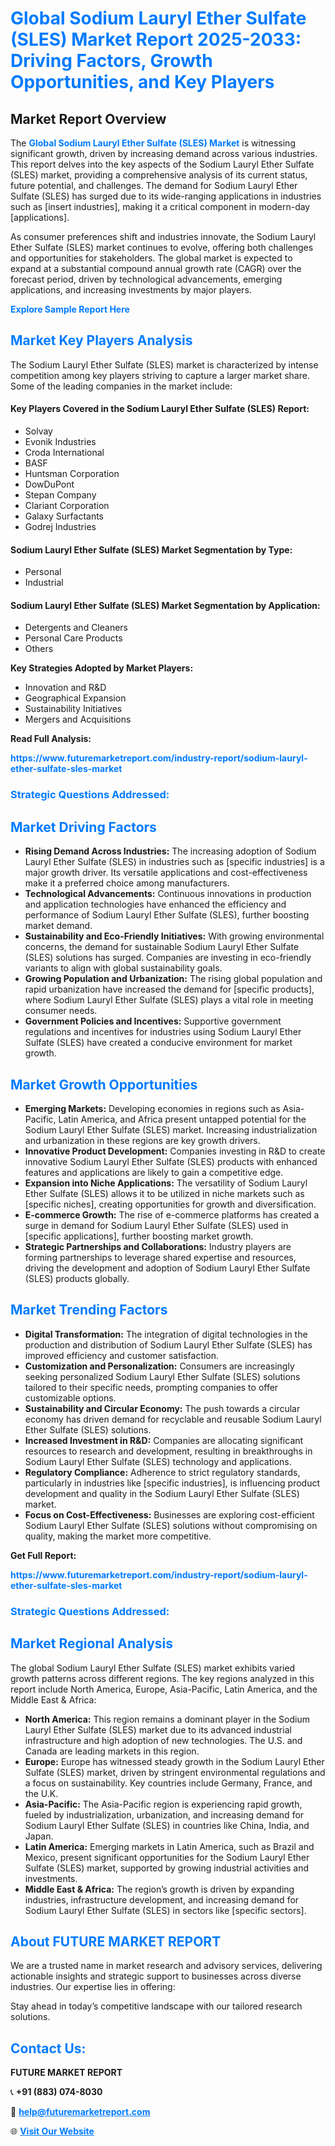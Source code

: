 <h1 style="color: #007BFF;">Global Sodium Lauryl Ether Sulfate (SLES) Market Report 2025-2033: Driving Factors, Growth Opportunities, and Key Players</h1>

<section id="overview">
<h2>Market Report Overview</h2>
<p>The <a href="https://www.futuremarketreport.com/industry-report/sodium-lauryl-ether-sulfate-sles-market" style="color: #007BFF; text-decoration: none;"><strong>Global Sodium Lauryl Ether Sulfate (SLES) Market</strong></a> is witnessing significant growth, driven by increasing demand across various industries. This report delves into the key aspects of the Sodium Lauryl Ether Sulfate (SLES) market, providing a comprehensive analysis of its current status, future potential, and challenges. The demand for Sodium Lauryl Ether Sulfate (SLES) has surged due to its wide-ranging applications in industries such as [insert industries], making it a critical component in modern-day [applications].</p>
<p>As consumer preferences shift and industries innovate, the Sodium Lauryl Ether Sulfate (SLES) market continues to evolve, offering both challenges and opportunities for stakeholders. The global market is expected to expand at a substantial compound annual growth rate (CAGR) over the forecast period, driven by technological advancements, emerging applications, and increasing investments by major players.</p>
</section>

<section id="overview">
<p><a href="https://www.futuremarketreport.com/request-sample/reportId=61316" style="color: #007BFF; text-decoration: none;"><strong>Explore Sample Report Here</strong></a></p>
</section>

<section id="key-players">
<h2 style="color: #007BFF;">Market Key Players Analysis</h2>
<p>The Sodium Lauryl Ether Sulfate (SLES) market is characterized by intense competition among key players striving to capture a larger market share. Some of the leading companies in the market include:</p>
<h4>Key Players Covered in the Sodium Lauryl Ether Sulfate (SLES) Report:</h4>
<ul><li>Solvay</li><li>Evonik Industries</li><li>Croda International</li><li>BASF</li><li>Huntsman Corporation</li><li>DowDuPont</li><li>Stepan Company</li><li>Clariant Corporation</li><li>Galaxy Surfactants</li><li>Godrej Industries</li></ul>
<h4>Sodium Lauryl Ether Sulfate (SLES) Market Segmentation by Type:</h4>
<ul><li>Personal</li><li>Industrial</li></ul>

<h4>Sodium Lauryl Ether Sulfate (SLES) Market Segmentation by Application:</h4>
<ul><li>Detergents and Cleaners</li><li>Personal Care Products</li><li>Others</li></ul>
<p><strong>Key Strategies Adopted by Market Players:</strong></p>
<ul>
<li>Innovation and R&D</li>
<li>Geographical Expansion</li>
<li>Sustainability Initiatives</li>
<li>Mergers and Acquisitions</li>
</ul>
</section>

<section>
<p><strong>Read Full Analysis: </strong></p><a href="https://www.futuremarketreport.com/industry-report/sodium-lauryl-ether-sulfate-sles-market" style="color: #007BFF; text-decoration: none;"><strong>https://www.futuremarketreport.com/industry-report/sodium-lauryl-ether-sulfate-sles-market</strong></a>
<h3 style="color: #007BFF;">Strategic Questions Addressed:</h3>
</section>

<section id="driving-factors">
<h2 style="color: #007BFF;">Market Driving Factors</h2>
<ul>
<li><strong>Rising Demand Across Industries:</strong> The increasing adoption of Sodium Lauryl Ether Sulfate (SLES) in industries such as [specific industries] is a major growth driver. Its versatile applications and cost-effectiveness make it a preferred choice among manufacturers.</li>
<li><strong>Technological Advancements:</strong> Continuous innovations in production and application technologies have enhanced the efficiency and performance of Sodium Lauryl Ether Sulfate (SLES), further boosting market demand.</li>
<li><strong>Sustainability and Eco-Friendly Initiatives:</strong> With growing environmental concerns, the demand for sustainable Sodium Lauryl Ether Sulfate (SLES) solutions has surged. Companies are investing in eco-friendly variants to align with global sustainability goals.</li>
<li><strong>Growing Population and Urbanization:</strong> The rising global population and rapid urbanization have increased the demand for [specific products], where Sodium Lauryl Ether Sulfate (SLES) plays a vital role in meeting consumer needs.</li>
<li><strong>Government Policies and Incentives:</strong> Supportive government regulations and incentives for industries using Sodium Lauryl Ether Sulfate (SLES) have created a conducive environment for market growth.</li>
</ul>
</section>

<section id="growth-opportunities">
<h2 style="color: #007BFF;">Market Growth Opportunities</h2>
<ul>
<li><strong>Emerging Markets:</strong> Developing economies in regions such as Asia-Pacific, Latin America, and Africa present untapped potential for the Sodium Lauryl Ether Sulfate (SLES) market. Increasing industrialization and urbanization in these regions are key growth drivers.</li>
<li><strong>Innovative Product Development:</strong> Companies investing in R&D to create innovative Sodium Lauryl Ether Sulfate (SLES) products with enhanced features and applications are likely to gain a competitive edge.</li>
<li><strong>Expansion into Niche Applications:</strong> The versatility of Sodium Lauryl Ether Sulfate (SLES) allows it to be utilized in niche markets such as [specific niches], creating opportunities for growth and diversification.</li>
<li><strong>E-commerce Growth:</strong> The rise of e-commerce platforms has created a surge in demand for Sodium Lauryl Ether Sulfate (SLES) used in [specific applications], further boosting market growth.</li>
<li><strong>Strategic Partnerships and Collaborations:</strong> Industry players are forming partnerships to leverage shared expertise and resources, driving the development and adoption of Sodium Lauryl Ether Sulfate (SLES) products globally.</li>
</ul>
</section>

<section id="trending-factors">
<h2 style="color: #007BFF;">Market Trending Factors</h2>
<ul>
<li><strong>Digital Transformation:</strong> The integration of digital technologies in the production and distribution of Sodium Lauryl Ether Sulfate (SLES) has improved efficiency and customer satisfaction.</li>
<li><strong>Customization and Personalization:</strong> Consumers are increasingly seeking personalized Sodium Lauryl Ether Sulfate (SLES) solutions tailored to their specific needs, prompting companies to offer customizable options.</li>
<li><strong>Sustainability and Circular Economy:</strong> The push towards a circular economy has driven demand for recyclable and reusable Sodium Lauryl Ether Sulfate (SLES) solutions.</li>
<li><strong>Increased Investment in R&D:</strong> Companies are allocating significant resources to research and development, resulting in breakthroughs in Sodium Lauryl Ether Sulfate (SLES) technology and applications.</li>
<li><strong>Regulatory Compliance:</strong> Adherence to strict regulatory standards, particularly in industries like [specific industries], is influencing product development and quality in the Sodium Lauryl Ether Sulfate (SLES) market.</li>
<li><strong>Focus on Cost-Effectiveness:</strong> Businesses are exploring cost-efficient Sodium Lauryl Ether Sulfate (SLES) solutions without compromising on quality, making the market more competitive.</li>
</ul>
</section>

<section>
<p><strong>Get Full Report: </strong></p><a href="https://www.futuremarketreport.com/industry-report/sodium-lauryl-ether-sulfate-sles-market" style="color: #007BFF; text-decoration: none;"><strong>https://www.futuremarketreport.com/industry-report/sodium-lauryl-ether-sulfate-sles-market</strong></a>
<h3 style="color: #007BFF;">Strategic Questions Addressed:</h3>
</section>


<section id="regional-analysis">
<h2 style="color: #007BFF;">Market Regional Analysis</h2>
<p>The global Sodium Lauryl Ether Sulfate (SLES) market exhibits varied growth patterns across different regions. The key regions analyzed in this report include North America, Europe, Asia-Pacific, Latin America, and the Middle East & Africa:</p>
<ul>
<li><strong>North America:</strong> This region remains a dominant player in the Sodium Lauryl Ether Sulfate (SLES) market due to its advanced industrial infrastructure and high adoption of new technologies. The U.S. and Canada are leading markets in this region.</li>
<li><strong>Europe:</strong> Europe has witnessed steady growth in the Sodium Lauryl Ether Sulfate (SLES) market, driven by stringent environmental regulations and a focus on sustainability. Key countries include Germany, France, and the U.K.</li>
<li><strong>Asia-Pacific:</strong> The Asia-Pacific region is experiencing rapid growth, fueled by industrialization, urbanization, and increasing demand for Sodium Lauryl Ether Sulfate (SLES) in countries like China, India, and Japan.</li>
<li><strong>Latin America:</strong> Emerging markets in Latin America, such as Brazil and Mexico, present significant opportunities for the Sodium Lauryl Ether Sulfate (SLES) market, supported by growing industrial activities and investments.</li>
<li><strong>Middle East & Africa:</strong> The region’s growth is driven by expanding industries, infrastructure development, and increasing demand for Sodium Lauryl Ether Sulfate (SLES) in sectors like [specific sectors].</li>
</ul>
</section>

<footer>
<h2 style="color: #007BFF;">About FUTURE MARKET REPORT</h2>
<p>We are a trusted name in market research and advisory services, delivering actionable insights and strategic support to businesses across diverse industries. Our expertise lies in offering:</p>

<p>Stay ahead in today’s competitive landscape with our tailored research solutions.</p>

<h2 style="color: #007BFF;">Contact Us:</h2>
<p><strong>FUTURE MARKET REPORT</strong></p>
<p>📞 <strong>+91 (883) 074-8030</strong></p>
<p>📧 <strong><a href="mailto:help@futuremarketreport.com" style="color: #007BFF;">help@futuremarketreport.com</a></strong></p>
<p>🌐 <strong><a href="https://www.futuremarketreport.com/" style="color: #007BFF;">Visit Our Website</a></strong></p>
</footer>